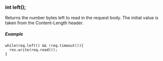 <h3 id='req.left'>int left();</h3>

Returns the number bytes left to read in the request body. The initial value is taken from the Content-Length header.

##### Example
```arduino
while(req.left() && !req.timeout()){
  res.write(req.read());
}
```

